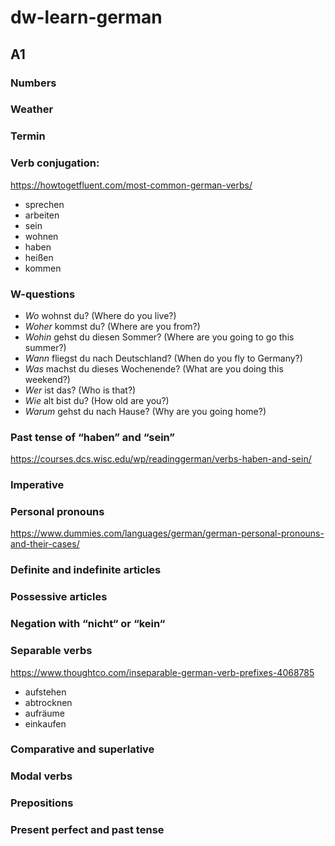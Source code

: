 # dw-learn-german

## A1
### Numbers
### Weather
### Termin
### Verb conjugation:
https://howtogetfluent.com/most-common-german-verbs/
- sprechen
- arbeiten
- sein
- wohnen
- haben
- heißen
- kommen
### W-questions
- *Wo* wohnst du? (Where do you live?)
- *Woher* kommst du? (Where are you from?)
- *Wohin* gehst du diesen Sommer? (Where are you going to go this summer?)
- *Wann* fliegst du nach Deutschland? (When do you fly to Germany?)
- *Was* machst du dieses Wochenende? (What are you doing this weekend?)
- *Wer* ist das? (Who is that?)
- *Wie* alt bist du? (How old are you?)
- *Warum* gehst du nach Hause? (Why are you going home?)
### Past tense of “haben” and “sein”
https://courses.dcs.wisc.edu/wp/readinggerman/verbs-haben-and-sein/
### Imperative
### Personal pronouns
https://www.dummies.com/languages/german/german-personal-pronouns-and-their-cases/
### Definite and indefinite articles
### Possessive articles
### Negation with “nicht“ or “kein“
### Separable verbs
https://www.thoughtco.com/inseparable-german-verb-prefixes-4068785
- aufstehen
- abtrocknen
- aufräume
- einkaufen
### Comparative and superlative
### Modal verbs
### Prepositions
### Present perfect and past tense
